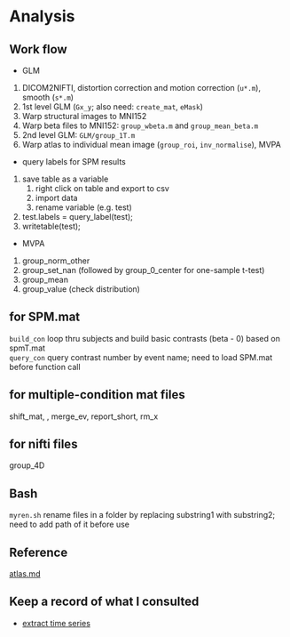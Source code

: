 # Analysis

## Work flow
* GLM
1. DICOM2NIFTI, distortion correction and motion correction (`u*.m`), smooth (`s*.m`)
1. 1st level GLM (`Gx_y`; also need: `create_mat`, `eMask`)
1. Warp structural images to MNI152
1. Warp beta files to MNI152: `group_wbeta.m` and `group_mean_beta.m`
1. 2nd level GLM: `GLM/group_1T.m`
1. Warp atlas to individual mean image (`group_roi`, `inv_normalise`), MVPA

* query labels for SPM results
1. save table as a variable
   1. right click on table and export to csv
   1. import data
   1. rename variable (e.g. test)
1. test.labels = query_label(test);
1. writetable(test);


* MVPA
1. group_norm_other
1. group_set_nan (followed by group_0_center for one-sample t-test)
1. group_mean
1. group_value (check distribution)

## for SPM.mat
`build_con` loop thru subjects and build basic contrasts (beta - 0) based on spmT.mat  
`query_con` query contrast number by event name; need to load SPM.mat before function call

## for multiple-condition mat files
shift_mat, , merge_ev, report_short, rm_x

## for nifti files
group_4D

## Bash
`myren.sh` rename files in a folder by replacing substring1 with substring2; need to add path of it before use

## Reference
[atlas.md](https://github.com/ywwang-notes/Analysis/blob/master/atlas.md)

## Keep a record of what I consulted
* [extract time series](https://en.wikibooks.org/wiki/SPM/Timeseries_extraction)


